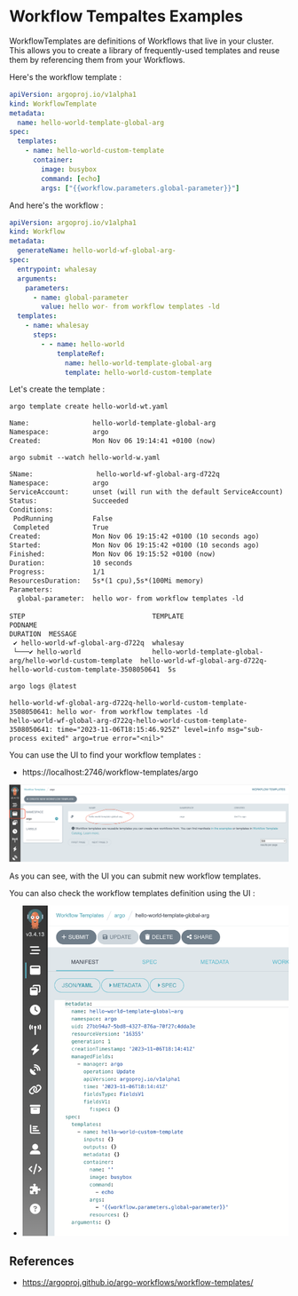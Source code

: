 # Workflow Tempaltes Examples

WorkflowTemplates are definitions of Workflows that live in your cluster. This allows you to create a library of frequently-used templates and reuse them by referencing them from your Workflows.

Here's the workflow template :

```yaml
apiVersion: argoproj.io/v1alpha1
kind: WorkflowTemplate
metadata:
  name: hello-world-template-global-arg
spec:
  templates:
    - name: hello-world-custom-template
      container:
        image: busybox
        command: [echo]
        args: ["{{workflow.parameters.global-parameter}}"]
```

And here's the workflow :

```yaml
apiVersion: argoproj.io/v1alpha1
kind: Workflow
metadata:
  generateName: hello-world-wf-global-arg-
spec:
  entrypoint: whalesay
  arguments:
    parameters:
      - name: global-parameter
        value: hello wor- from workflow templates -ld
  templates:
    - name: whalesay
      steps:
        - - name: hello-world
            templateRef:
              name: hello-world-template-global-arg
              template: hello-world-custom-template
```

Let's create the template :

```shell
argo template create hello-world-wt.yaml
```

```log
Name:                hello-world-template-global-arg
Namespace:           argo
Created:             Mon Nov 06 19:14:41 +0100 (now)
```

```shell
argo submit --watch hello-world-w.yaml
```

```log
SName:                hello-world-wf-global-arg-d722q
Namespace:           argo
ServiceAccount:      unset (will run with the default ServiceAccount)
Status:              Succeeded
Conditions:
 PodRunning          False
 Completed           True
Created:             Mon Nov 06 19:15:42 +0100 (10 seconds ago)
Started:             Mon Nov 06 19:15:42 +0100 (10 seconds ago)
Finished:            Mon Nov 06 19:15:52 +0100 (now)
Duration:            10 seconds
Progress:            1/1
ResourcesDuration:   5s*(1 cpu),5s*(100Mi memory)
Parameters:
  global-parameter:  hello wor- from workflow templates -ld

STEP                                TEMPLATE                                                     PODNAME                                                                 DURATION  MESSAGE
 ✔ hello-world-wf-global-arg-d722q  whalesay
 └───✔ hello-world                  hello-world-template-global-arg/hello-world-custom-template  hello-world-wf-global-arg-d722q-hello-world-custom-template-3508050641  5s
```

```shell
argo logs @latest
```

```log
hello-world-wf-global-arg-d722q-hello-world-custom-template-3508050641: hello wor- from workflow templates -ld
hello-world-wf-global-arg-d722q-hello-world-custom-template-3508050641: time="2023-11-06T18:15:46.925Z" level=info msg="sub-process exited" argo=true error="<nil>"
```

You can use the UI to find your workflow templates :
- https://localhost:2746/workflow-templates/argo

![summary](images/wt-summary.png)

As you can see, with the UI you can submit new workflow templates.

You can also check the workflow templates definition using the UI :
- ![definition](images/wt-definition.png)

## References
- https://argoproj.github.io/argo-workflows/workflow-templates/